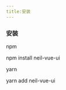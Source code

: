 ```yaml
---
title:安装
---
```

### 安装
npm

<codeDemos>npm install neil-vue-ui</codeDemos>

yarn

<codeDemos>yarn add neil-vue-ui</codeDemos>

